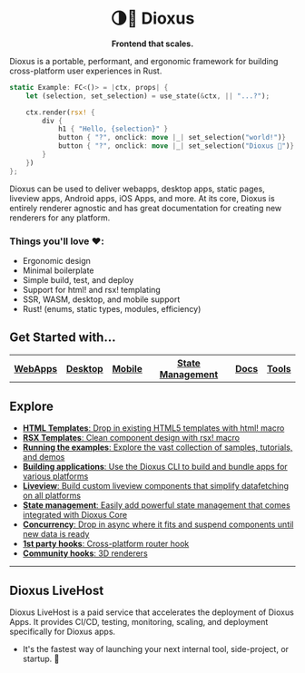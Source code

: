 <div align="center">
  <h1>🌗🚀 Dioxus</h1>
  <p>
    <strong>Frontend that scales.</strong>
  </p>
</div>

<!-- # About -->

Dioxus is a portable, performant, and ergonomic framework for building cross-platform user experiences in Rust.


```rust
static Example: FC<()> = |ctx, props| {
    let (selection, set_selection) = use_state(&ctx, || "...?");

    ctx.render(rsx! {
        div {
            h1 { "Hello, {selection}" }
            button { "?", onclick: move |_| set_selection("world!")}
            button { "?", onclick: move |_| set_selection("Dioxus 🎉")}
        }
    })
};
```

Dioxus can be used to deliver webapps, desktop apps, static pages, liveview apps, Android apps, iOS Apps, and more. At its core, Dioxus is entirely renderer agnostic and has great documentation for creating new renderers for any platform.

### **Things you'll love ❤️:**
- Ergonomic design
- Minimal boilerplate
- Simple build, test, and deploy
- Support for html! and rsx! templating
- SSR, WASM, desktop, and mobile support
- Rust! (enums, static types, modules, efficiency)
  

## Get Started with...
<table style="width:100%" align="center">
    <tr >
        <th><a href="http://github.com/jkelleyrtp/dioxus">WebApps</a></th>
        <th><a href="http://github.com/jkelleyrtp/dioxus">Desktop</a></th>
        <th><a href="http://github.com/jkelleyrtp/dioxus">Mobile</a></th>
        <th><a href="http://github.com/jkelleyrtp/dioxus">State Management</a></th>
        <th><a href="http://github.com/jkelleyrtp/dioxus">Docs</a></th>
        <th><a href="http://github.com/jkelleyrtp/dioxus">Tools</a></th>
    <tr>
</table>





## Explore
- [**HTML Templates**: Drop in existing HTML5 templates with html! macro](docs/guides/00-index.md)
- [**RSX Templates**: Clean component design with rsx! macro](docs/guides/00-index.md)
- [**Running the examples**: Explore the vast collection of samples, tutorials, and demos](docs/guides/00-index.md)
- [**Building applications**: Use the Dioxus CLI to build and bundle apps for various platforms](docs/guides/01-ssr.md)
- [**Liveview**: Build custom liveview components that simplify datafetching on all platforms](docs/guides/01-ssr.md)
- [**State management**: Easily add powerful state management that comes integrated with Dioxus Core](docs/guides/01-ssr.md)
- [**Concurrency**: Drop in async where it fits and suspend components until new data is ready](docs/guides/01-ssr.md)
- [**1st party hooks**: Cross-platform router hook](docs/guides/01-ssr.md)
- [**Community hooks**: 3D renderers](docs/guides/01-ssr.md)


---
## Dioxus LiveHost
Dioxus LiveHost is a paid service that accelerates the deployment of Dioxus Apps. It provides CI/CD, testing, monitoring, scaling, and deployment specifically for Dioxus apps. 
- It's the fastest way of launching your next internal tool, side-project, or startup. 🚀


<!-- Dioxus LiveHost is a paid service dedicated to hosting your Dioxus Apps - whether they be server-rendered, wasm-only, or a liveview. It's  -->

<!-- LiveHost enables a wide set of features: -->
<!-- 
- Versioned combined frontend and backend with unique access links
- Builtin CI/CD for all supported Dioxus platforms (macOS, Windows, Android, iOS, server, WASM, etc)
- Managed and pluggable storage database backends (PostgresSQL, Redis)
- Serverless support for minimal latency
- Analytics
- Lighthouse optimization
- On-premise support (see license terms)
- Cloudfare/DDoS protection integrations
- Web-based simulators for iOS, Android, Desktop
- Team + company management -->

<!-- For small teams, LiveHost is free 🎉. Check out the pricing page to see if Dioxus LiveHost is good fit for your team. -->
